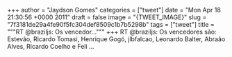 
+++
author = "Jaydson Gomes"
categories = ["tweet"]
date = "Mon Apr 18 21:30:56 +0000 2011"
draft = false
image = "{TWEET_IMAGE}"
slug = "7f3181de29a4fe90f5fc304def8509c1b7b5298b"
tags = ["tweet"]
title = """RT @braziljs: Os vencedor..."""
+++
RT @braziljs: Os vencedores são: Estevão, Ricardo Tomasi, Henrique Gogó, jlbfalcao, Leonardo Balter, Abraão Alves, Ricardo Coelho e Feli ...
